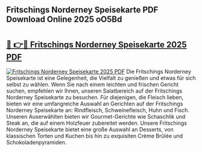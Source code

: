## Fritschings Norderney Speisekarte PDF Download Online 2025 oO5Bd

# <h2><a href="http://gc5wml.nevu.top/?p=Fritschings+Norderney+Speisekarte">🔗 👉🔴 Fritschings Norderney Speisekarte 2025 PDF</a></h2>

[![Fritschings Norderney Speisekarte 2025 PDF](https://i.imgur.com/dBaPXMq.png)](http://gc5wml.nevu.top/?p=Fritschings+Norderney+Speisekarte)
Die Fritschings Norderney Speisekarte ist eine Gelegenheit, die Vielfalt zu genießen und etwas für sich selbst zu wählen. Wenn Sie nach einem leichten und frischen Gericht suchen, empfehlen wir Ihnen, unseren Salatbereich auf der Fritschings Norderney Speisekarte zu besuchen. Für diejenigen, die Fleisch lieben, bieten wir eine umfangreiche Auswahl an Gerichten auf der Fritschings Norderney Speisekarte an: Rindfleisch, Schweinefleisch, Huhn und Fisch. Unseren Auserwählten bieten wir Gourmet-Gerichte wie Schaschlik und Steak an, die auf einem Holzfeuer zubereitet werden. Unsere Fritschings Norderney Speisekarte bietet eine große Auswahl an Desserts, von klassischen Torten und Kuchen bis hin zu exquisiten Crème Brûlée und Schokoladenpyramiden.

